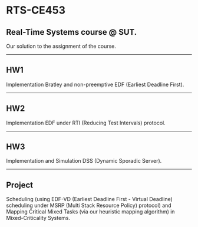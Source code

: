 # RTS-CE453
Real-Time Systems course @ SUT.
---
Our solution to the assignment of the course.

---
## HW1
Implementation Bratley and non-preemptive EDF (Earliest Deadline First).

---
## HW2
Implementation EDF under RTI (Reducing Test Intervals) protocol.

---
## HW3
Implementation and Simulation DSS (Dynamic Sporadic Server).

---
## Project
Scheduling (using EDF-VD (Earliest Deadline First - Virtual Deadline) scheduling under MSRP (Multi Stack Resource Policy) protocol) and Mapping Critical Mixed Tasks (via our heuristic mapping algorithm) in Mixed-Criticality Systems. 


